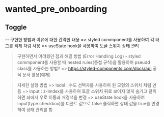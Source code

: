 # wanted_pre_onboarding
## Toggle
  -- 구현한 방법과 이유에 대한 간략한 내용
    => styled commponent를 사용하여 각 태그를 객체 처럼 사용
    => useState hook을 사용하여 토글 스위치 상태 관리

  > 구현하면서 어려웠던 점과 해결 방법 (Error Handling Log)
    - styled commponent를 사용할 때 nested rules(중첩 규칙)을 활용하여 pseudd class를 사용하는 방법? 
    => https://styled-components.com/docs/api 공식 문서 활용(예제)

  > 자세한 실행 방법
    => ladel : 수도 선택자를 사용하여 원 모형의 스위치 처럼 만듬
    => input : z-imdex를 사용하여 토글 스위치 뒤로 보이지 않게 숨기고 클릭 하면 좌에서 우로 이동과 배경색을 변경
    => useState hook을 사용하여 input(type checkbox)를 디폴트 값으로 false 클릭하면 상태 값을 true를 변경 하여 상태 관리를 함
